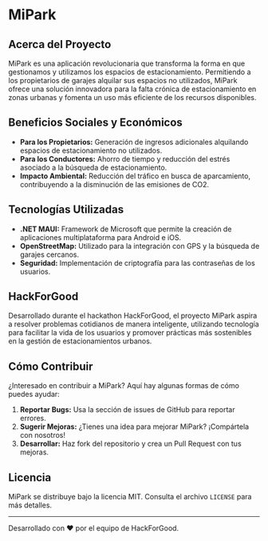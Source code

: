 # MiPark

## Acerca del Proyecto

MiPark es una aplicación revolucionaria que transforma la forma en que gestionamos y utilizamos los espacios de estacionamiento. Permitiendo a los propietarios de garajes alquilar sus espacios no utilizados, MiPark ofrece una solución innovadora para la falta crónica de estacionamiento en zonas urbanas y fomenta un uso más eficiente de los recursos disponibles.

## Beneficios Sociales y Económicos

- **Para los Propietarios:** Generación de ingresos adicionales alquilando espacios de estacionamiento no utilizados.
- **Para los Conductores:** Ahorro de tiempo y reducción del estrés asociado a la búsqueda de estacionamiento.
- **Impacto Ambiental:** Reducción del tráfico en busca de aparcamiento, contribuyendo a la disminución de las emisiones de CO2.

## Tecnologías Utilizadas

- **.NET MAUI:** Framework de Microsoft que permite la creación de aplicaciones multiplataforma para Android e iOS.
- **OpenStreetMap:** Utilizado para la integración con GPS y la búsqueda de garajes cercanos.
- **Seguridad:** Implementación de criptografía para las contraseñas de los usuarios.

## HackForGood

Desarrollado durante el hackathon HackForGood, el proyecto MiPark aspira a resolver problemas cotidianos de manera inteligente, utilizando tecnología para facilitar la vida de los usuarios y promover prácticas más sostenibles en la gestión de estacionamientos urbanos.

## Cómo Contribuir

¿Interesado en contribuir a MiPark? Aquí hay algunas formas de cómo puedes ayudar:

1. **Reportar Bugs:** Usa la sección de issues de GitHub para reportar errores.
2. **Sugerir Mejoras:** ¿Tienes una idea para mejorar MiPark? ¡Compártela con nosotros!
3. **Desarrollar:** Haz fork del repositorio y crea un Pull Request con tus mejoras.

## Licencia

MiPark se distribuye bajo la licencia MIT. Consulta el archivo `LICENSE` para más detalles.

---

Desarrollado con ❤️ por el equipo de HackForGood.

